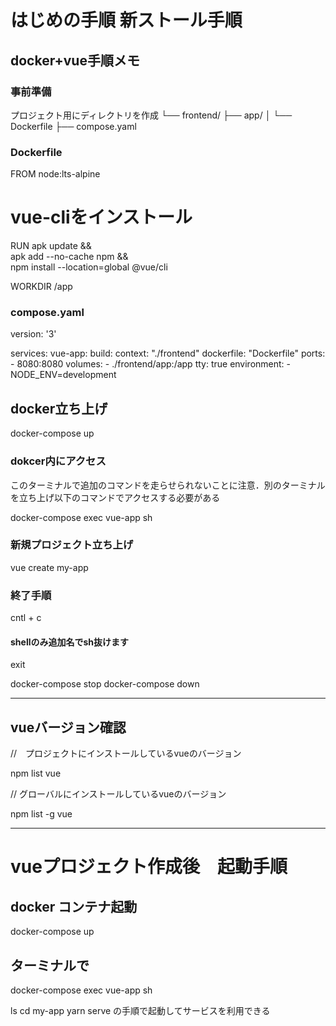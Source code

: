 # はじめの手順 新ストール手順
## docker+vue手順メモ

### 事前準備

プロジェクト用にディレクトリを作成
└── frontend/
    ├── app/
    │   └── Dockerfile
    ├── compose.yaml

### Dockerfile

FROM node:lts-alpine

# vue-cliをインストール
RUN apk update && \
    apk add --no-cache npm && \
    npm install --location=global @vue/cli

WORKDIR /app

### compose.yaml
version: '3'

services:
  vue-app:
    build:
      context: "./frontend"
      dockerfile: "Dockerfile"
    ports:
      - 8080:8080
    volumes:
      - ./frontend/app:/app
    tty: true
    environment:
      - NODE_ENV=development


## docker立ち上げ
docker-compose up

### dokcer内にアクセス
このターミナルで追加のコマンドを走らせられないことに注意．別のターミナルを立ち上げ以下のコマンドでアクセスする必要がある

docker-compose exec vue-app sh

### 新規プロジェクト立ち上げ

vue create my-app


### 終了手順

cntl + c


#### shellのみ追加名でsh抜けます

exit

docker-compose stop
docker-compose down


-------
## vueバージョン確認

//　プロジェクトにインストールしているvueのバージョン

npm list vue

// グローバルにインストールしているvueのバージョン

npm list -g vue

------

# vueプロジェクト作成後　起動手順

## docker コンテナ起動

docker-compose up

## ターミナルで

docker-compose exec vue-app sh

ls
cd my-app
yarn serve
の手順で起動してサービスを利用できる

